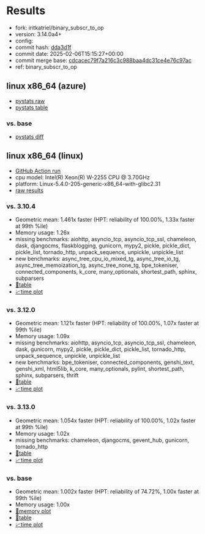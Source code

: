 # Results

- fork: iritkatriel/binary_subscr_to_op
- version: 3.14.0a4+
- config: 
- commit hash: [dda3d1f](https://github.com/iritkatriel/cpython/commit/dda3d1f)
- commit date: 2025-02-06T15:15:27+00:00
- commit merge base: [cdcacec79f7a216c3c988baa4dc31ce4e76c97ac](https://github.com/python/cpython/commit/cdcacec79f7a216c3c988baa4dc31ce4e76c97ac)
- ref: binary_subscr_to_op

## linux x86_64 (azure)

- [pystats raw](bm-20250206-azure-x86_64-iritkatriel-binary_subscr_to_op-3.14.0a4%2B-dda3d1f-pystats.json)
- [pystats table](bm-20250206-azure-x86_64-iritkatriel-binary_subscr_to_op-3.14.0a4%2B-dda3d1f-pystats.md)

### vs. base

- [pystats diff](bm-20250206-azure-x86_64-iritkatriel-binary_subscr_to_op-3.14.0a4%2B-dda3d1f-pystats-vs-base.md)

## linux x86_64 (linux)

- [GitHub Action run](https://github.com/faster-cpython/benchmarking/actions/runs/13181958329)
- cpu model: Intel(R) Xeon(R) W-2255 CPU @ 3.70GHz
- platform: Linux-5.4.0-205-generic-x86_64-with-glibc2.31
- [raw results](bm-20250206-linux-x86_64-iritkatriel-binary_subscr_to_op-3.14.0a4%2B-dda3d1f.json)

### vs. 3.10.4

- Geometric mean: 1.461x faster (HPT: reliability of 100.00%, 1.33x faster at 99th %ile)
- Memory usage: 1.26x
- missing benchmarks: aiohttp, asyncio_tcp, asyncio_tcp_ssl, chameleon, dask, djangocms, flaskblogging, gunicorn, mypy2, pickle, pickle_dict, pickle_list, tornado_http, unpack_sequence, unpickle, unpickle_list
- new benchmarks: async_tree_cpu_io_mixed_tg, async_tree_io_tg, async_tree_memoization_tg, async_tree_none_tg, bpe_tokeniser, connected_components, k_core, many_optionals, shortest_path, sphinx, subparsers
- [📄table](bm-20250206-linux-x86_64-iritkatriel-binary_subscr_to_op-3.14.0a4%2B-dda3d1f-vs-3.10.4.md)
- [📈time plot](bm-20250206-linux-x86_64-iritkatriel-binary_subscr_to_op-3.14.0a4%2B-dda3d1f-vs-3.10.4.svg)

### vs. 3.12.0

- Geometric mean: 1.121x faster (HPT: reliability of 100.00%, 1.07x faster at 99th %ile)
- Memory usage: 1.09x
- missing benchmarks: aiohttp, asyncio_tcp, asyncio_tcp_ssl, chameleon, dask, gunicorn, mypy2, pickle, pickle_dict, pickle_list, tornado_http, unpack_sequence, unpickle, unpickle_list
- new benchmarks: bpe_tokeniser, connected_components, genshi_text, genshi_xml, html5lib, k_core, many_optionals, pylint, shortest_path, sphinx, subparsers, thrift
- [📄table](bm-20250206-linux-x86_64-iritkatriel-binary_subscr_to_op-3.14.0a4%2B-dda3d1f-vs-3.12.0.md)
- [📈time plot](bm-20250206-linux-x86_64-iritkatriel-binary_subscr_to_op-3.14.0a4%2B-dda3d1f-vs-3.12.0.svg)

### vs. 3.13.0

- Geometric mean: 1.054x faster (HPT: reliability of 100.00%, 1.02x faster at 99th %ile)
- Memory usage: 1.02x
- missing benchmarks: chameleon, djangocms, gevent_hub, gunicorn, tornado_http
- [📄table](bm-20250206-linux-x86_64-iritkatriel-binary_subscr_to_op-3.14.0a4%2B-dda3d1f-vs-3.13.0.md)
- [📈time plot](bm-20250206-linux-x86_64-iritkatriel-binary_subscr_to_op-3.14.0a4%2B-dda3d1f-vs-3.13.0.svg)

### vs. base

- Geometric mean: 1.002x faster (HPT: reliability of 74.72%, 1.00x faster at 99th %ile)
- Memory usage: 1.00x
- [🧠memory plot](bm-20250206-linux-x86_64-iritkatriel-binary_subscr_to_op-3.14.0a4%2B-dda3d1f-vs-base-mem.svg)
- [📄table](bm-20250206-linux-x86_64-iritkatriel-binary_subscr_to_op-3.14.0a4%2B-dda3d1f-vs-base.md)
- [📈time plot](bm-20250206-linux-x86_64-iritkatriel-binary_subscr_to_op-3.14.0a4%2B-dda3d1f-vs-base.svg)

